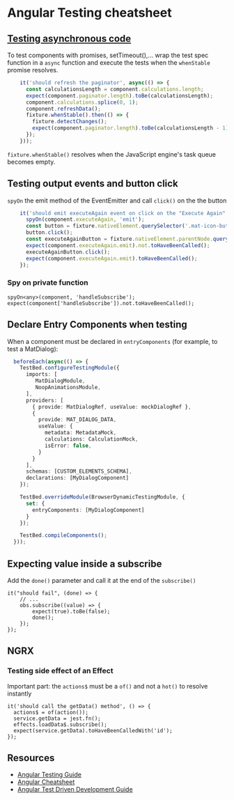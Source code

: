 
# Angular Testing cheatsheet

## [Testing asynchronous code](https://angular.io/guide/testing#async-test-with-async)
To test components with promises, setTimeout(),... wrap the test spec function in a `async` function and execute the tests when the `whenStable` promise resolves.
```typescript
    it('should refresh the paginator', async(() => {
      const calculationsLength = component.calculations.length;
      expect(component.paginator.length).toBe(calculationsLength);
      component.calculations.splice(0, 1);
      component.refreshData();
      fixture.whenStable().then(() => {
        fixture.detectChanges();
        expect(component.paginator.length).toBe(calculationsLength - 1);
      });
    }));
```
 `fixture.whenStable()` resolves when the JavaScript engine's task queue becomes empty.

## Testing output events and button click
`spyOn` the emit method of the EventEmitter and call `click()` on the the button
```typescript
    it('should emit executeAgain event on click on the "Execute Again" button', async () => {
      spyOn(component.executeAgain, 'emit');
      const button = fixture.nativeElement.querySelector('.mat-icon-button');
      button.click();
      const executeAgainButton = fixture.nativeElement.parentNode.querySelector('.mat-menu-panel #menuItem0');
      expect(component.executeAgain.emit).not.toHaveBeenCalled();
      executeAgainButton.click();
      expect(component.executeAgain.emit).toHaveBeenCalled();
    });
```

### Spy on private function
```
spyOn<any>(component, 'handleSubscribe');
expect(component['handleSubscribe']).not.toHaveBeenCalled();
```

## Declare Entry Components when testing
When a component must be declared in `entryComponents` (for example, to test a MatDialog):
```typescript
  beforeEach(async(() => {
    TestBed.configureTestingModule({
      imports: [
         MatDialogModule,
         NoopAnimationsModule,      
      ],
      providers: [
        { provide: MatDialogRef, useValue: mockDialogRef },
        {
          provide: MAT_DIALOG_DATA,
          useValue: { 
            metadata: MetadataMock,
            calculations: CalculationMock,
            isError: false,
          }
        }
      ],
      schemas: [CUSTOM_ELEMENTS_SCHEMA],
      declarations: [MyDialogComponent]
    });

    TestBed.overrideModule(BrowserDynamicTestingModule, {
      set: {
        entryComponents: [MyDialogComponent]
      }
    });

    TestBed.compileComponents();
  }));
```

## Expecting value inside a subscribe
Add the `done()` parameter and call it at the end of the `subscribe()`
```
it("should fail", (done) => {
    // ...
    obs.subscribe((value) => {        
        expect(true).toBe(false);
        done();
    });
});
```

## NGRX
### Testing side effect of an Effect
Important part: the `actions$` must be a `of()` and not a `hot()` to resolve instantly
```
it('should call the getData() method', () => {
  actions$ = of(action());
  service.getData = jest.fn();
  effects.loadData$.subscribe();
  expect(service.getData).toHaveBeenCalledWith('id');
});
```


## Resources
* [Angular Testing Guide](https://angular.io/guide/testing)
* [Angular Cheatsheet](https://angular.io/guide/cheatsheet)
* [Angular Test Driven Development Guide](https://angularfirebase.com/lessons/angular-testing-guide-including-firebase/)
